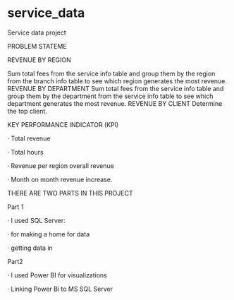 # service_data

Service data project

PROBLEM STATEME

REVENUE BY REGION

Sum total fees from the service info table and group them by the region from the branch info table to see which region generates the most revenue.
REVENUE BY DEPARTMENT 
Sum total fees from the service info table and group them by the department from the service info table to see which department generates the most revenue.
REVENUE BY CLIENT
Determine the top client.

KEY PERFORMANCE INDICATOR (KPI)

·        Total revenue

·        Total hours

·        Revenue per region overall revenue

·        Month on month revenue increase.

THERE ARE TWO PARTS IN THIS PROJECT

Part 1

·        I used SQL Server:

·        for making a home for data

·        getting data in

Part2 

·        I used Power BI for visualizations

·        Linking Power Bi to MS SQL Server 
